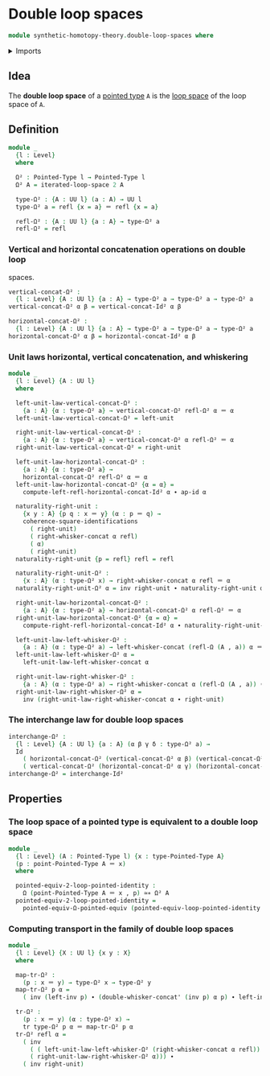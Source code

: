 # Double loop spaces

```agda
module synthetic-homotopy-theory.double-loop-spaces where
```

<details><summary>Imports</summary>

```agda
open import foundation.action-on-identifications-functions
open import foundation.commuting-squares-of-identifications
open import foundation.dependent-pair-types
open import foundation.identity-types
open import foundation.path-algebra
open import foundation.transport-along-identifications
open import foundation.universe-levels
open import foundation.whiskering-identifications-concatenation

open import structured-types.pointed-equivalences
open import structured-types.pointed-types

open import synthetic-homotopy-theory.functoriality-loop-spaces
open import synthetic-homotopy-theory.iterated-loop-spaces
open import synthetic-homotopy-theory.loop-spaces
```

</details>

## Idea

The **double loop space** of a [pointed type](structured-types.pointed-types.md)
`A` is the [loop space](synthetic-homotopy-theory.loop-spaces.md) of the loop
space of `A`.

## Definition

```agda
module _
  {l : Level}
  where

  Ω² : Pointed-Type l → Pointed-Type l
  Ω² A = iterated-loop-space 2 A

  type-Ω² : {A : UU l} (a : A) → UU l
  type-Ω² a = refl {x = a} ＝ refl {x = a}

  refl-Ω² : {A : UU l} {a : A} → type-Ω² a
  refl-Ω² = refl
```

### Vertical and horizontal concatenation operations on double loop

spaces.

```agda
vertical-concat-Ω² :
  {l : Level} {A : UU l} {a : A} → type-Ω² a → type-Ω² a → type-Ω² a
vertical-concat-Ω² α β = vertical-concat-Id² α β

horizontal-concat-Ω² :
  {l : Level} {A : UU l} {a : A} → type-Ω² a → type-Ω² a → type-Ω² a
horizontal-concat-Ω² α β = horizontal-concat-Id² α β
```

### Unit laws horizontal, vertical concatenation, and whiskering

```agda
module _
  {l : Level} {A : UU l}
  where

  left-unit-law-vertical-concat-Ω² :
    {a : A} {α : type-Ω² a} → vertical-concat-Ω² refl-Ω² α ＝ α
  left-unit-law-vertical-concat-Ω² = left-unit

  right-unit-law-vertical-concat-Ω² :
    {a : A} {α : type-Ω² a} → vertical-concat-Ω² α refl-Ω² ＝ α
  right-unit-law-vertical-concat-Ω² = right-unit

  left-unit-law-horizontal-concat-Ω² :
    {a : A} {α : type-Ω² a} →
    horizontal-concat-Ω² refl-Ω² α ＝ α
  left-unit-law-horizontal-concat-Ω² {α = α} =
    compute-left-refl-horizontal-concat-Id² α ∙ ap-id α

  naturality-right-unit :
    {x y : A} {p q : x ＝ y} (α : p ＝ q) →
    coherence-square-identifications
      ( right-unit)
      ( right-whisker-concat α refl)
      ( α)
      ( right-unit)
  naturality-right-unit {p = refl} refl = refl

  naturality-right-unit-Ω² :
    {x : A} (α : type-Ω² x) → right-whisker-concat α refl ＝ α
  naturality-right-unit-Ω² α = inv right-unit ∙ naturality-right-unit α

  right-unit-law-horizontal-concat-Ω² :
    {a : A} {α : type-Ω² a} → horizontal-concat-Ω² α refl-Ω² ＝ α
  right-unit-law-horizontal-concat-Ω² {α = α} =
    compute-right-refl-horizontal-concat-Id² α ∙ naturality-right-unit-Ω² α

  left-unit-law-left-whisker-Ω² :
    {a : A} (α : type-Ω² a) → left-whisker-concat (refl-Ω (A , a)) α ＝ α
  left-unit-law-left-whisker-Ω² α =
    left-unit-law-left-whisker-concat α

  right-unit-law-right-whisker-Ω² :
    {a : A} (α : type-Ω² a) → right-whisker-concat α (refl-Ω (A , a)) ＝ α
  right-unit-law-right-whisker-Ω² α =
    inv (right-unit-law-right-whisker-concat α ∙ right-unit)
```

### The interchange law for double loop spaces

```agda
interchange-Ω² :
  {l : Level} {A : UU l} {a : A} (α β γ δ : type-Ω² a) →
  Id
    ( horizontal-concat-Ω² (vertical-concat-Ω² α β) (vertical-concat-Ω² γ δ))
    ( vertical-concat-Ω² (horizontal-concat-Ω² α γ) (horizontal-concat-Ω² β δ))
interchange-Ω² = interchange-Id²
```

## Properties

### The loop space of a pointed type is equivalent to a double loop space

```agda
module _
  {l : Level} (A : Pointed-Type l) {x : type-Pointed-Type A}
  (p : point-Pointed-Type A ＝ x)
  where

  pointed-equiv-2-loop-pointed-identity :
    Ω (point-Pointed-Type A ＝ x , p) ≃∗ Ω² A
  pointed-equiv-2-loop-pointed-identity =
    pointed-equiv-Ω-pointed-equiv (pointed-equiv-loop-pointed-identity A p)
```

### Computing transport in the family of double loop spaces

```agda
module _
  {l : Level} {X : UU l} {x y : X}
  where

  map-tr-Ω² :
    (p : x ＝ y) → type-Ω² x → type-Ω² y
  map-tr-Ω² p α =
    ( inv (left-inv p) ∙ (double-whisker-concat' (inv p) α p) ∙ left-inv p)

  tr-Ω² :
    (p : x ＝ y) (α : type-Ω² x) →
    tr type-Ω² p α ＝ map-tr-Ω² p α
  tr-Ω² refl α =
    ( inv
      ( ( left-unit-law-left-whisker-Ω² (right-whisker-concat α refl)) ∙
      ( right-unit-law-right-whisker-Ω² α))) ∙
    ( inv right-unit)
```
